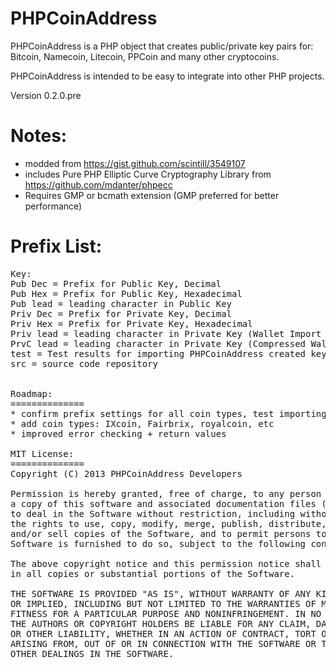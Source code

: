 PHPCoinAddress
==============
PHPCoinAddress is a PHP object that creates public/private key pairs for:
Bitcoin, Namecoin, Litecoin, PPCoin and many other cryptocoins.

PHPCoinAddress is intended to be easy to integrate into other PHP projects. 

Version 0.2.0.pre

Notes:
==============
* modded from https://gist.github.com/scintill/3549107
* includes Pure PHP Elliptic Curve Cryptography Library from https://github.com/mdanter/phpecc
* Requires GMP or bcmath extension (GMP preferred for better performance)

Prefix List:
=============
<pre>Key:
Pub Dec = Prefix for Public Key, Decimal
Pub Hex = Prefix for Public Key, Hexadecimal
Pub lead = leading character in Public Key
Priv Dec = Prefix for Private Key, Decimal 
Priv Hex = Prefix for Private Key, Hexadecimal
Priv lead = leading character in Private Key (Wallet Import Format)
PrvC lead = leading character in Private Key (Compressed Wallet Import Format)
test = Test results for importing PHPCoinAddress created keys into standard client
src = source code repository


Roadmap:
==============
* confirm prefix settings for all coin types, test importing
* add coin types: IXcoin, Fairbrix, royalcoin, etc
* improved error checking + return values

MIT License:
==============
Copyright (C) 2013 PHPCoinAddress Developers

Permission is hereby granted, free of charge, to any person obtaining
a copy of this software and associated documentation files (the "Software"),
to deal in the Software without restriction, including without limitation
the rights to use, copy, modify, merge, publish, distribute, sublicense,
and/or sell copies of the Software, and to permit persons to whom the
Software is furnished to do so, subject to the following conditions:

The above copyright notice and this permission notice shall be included
in all copies or substantial portions of the Software.

THE SOFTWARE IS PROVIDED "AS IS", WITHOUT WARRANTY OF ANY KIND, EXPRESS
OR IMPLIED, INCLUDING BUT NOT LIMITED TO THE WARRANTIES OF MERCHANTABILITY,
FITNESS FOR A PARTICULAR PURPOSE AND NONINFRINGEMENT. IN NO EVENT SHALL
THE AUTHORS OR COPYRIGHT HOLDERS BE LIABLE FOR ANY CLAIM, DAMAGES
OR OTHER LIABILITY, WHETHER IN AN ACTION OF CONTRACT, TORT OR OTHERWISE,
ARISING FROM, OUT OF OR IN CONNECTION WITH THE SOFTWARE OR THE USE OR
OTHER DEALINGS IN THE SOFTWARE.

